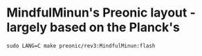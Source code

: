# MindfulMinun's Preonic layout - largely based on the Planck's

```
sudo LANG=C make preonic/rev3:MindfulMinun:flash
```
